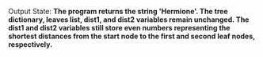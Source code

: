 Output State: **The program returns the string 'Hermione'. The tree dictionary, leaves list, dist1, and dist2 variables remain unchanged. The dist1 and dist2 variables still store even numbers representing the shortest distances from the start node to the first and second leaf nodes, respectively.**